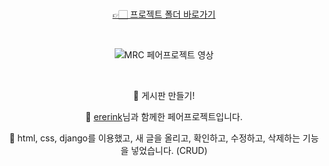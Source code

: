 <div align='center'>

<br>

[👉🏻 프로젝트 폴더 바로가기](https://github.com/yangu1455/Movie-Review-Community)

<br>

![MRC 페어프로젝트 영상](../220930%20Django%208%EC%9D%BC%EC%B0%A8%20%ED%8E%98%EC%96%B4%ED%94%84%EB%A1%9C%EC%A0%9D%ED%8A%B8/Movie-Review-Community.gif)

<br>

🌸 게시판 만들기!

🌸 [ererink](https://github.com/ererink)님과 함께한 페어프로젝트입니다.

🌸 html, css, django를 이용했고, 새 글을 올리고, 확인하고, 수정하고, 삭제하는 기능을 넣었습니다. (CRUD)

<br>

</div>